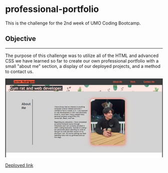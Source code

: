 # professional-portfolio

This is the challenge for the 2nd week of UMO Coding Bootcamp.

## Objective

---

The purpose of this challenge was to utilize all of the HTML and advanced CSS we have learned so far to create our own professional portfolio with a small "about me" section, a display of our deployed projects, and a method to contact us.

![](/assets/images/Portfolio%20thumbnail.png)

[Deployed link](https://rodrjavi.github.io/professional-portfolio/)
